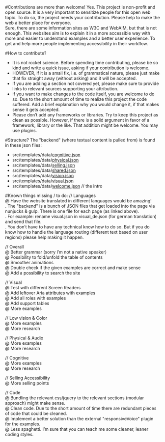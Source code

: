 #Contributions are more than welcome!
Yes. This project is non-profit and open source. It is a very important to sensitize people for this open web topic. To do so, the project needs your contribution. Please help to make the web a better place for everyone.  
Sure, there are some information sites as W3C and WebAIM, but that is not enough. This websites aim is to explain it in a more accessible way with more and easier to understand examples and a better user experience. To get and help more people implementing accessibility in their workflow.  

#How to contribute?
- It is not rocket science. Before spending time contributing, please be so kind and write a quick issue, asking if your contribution is welcome.   
- HOWEVER, if it is a small fix, i.e. of grammatical nature, please just make that fix straight away (without asking) and it will be accepted.  
- If you are adding a section not covered yet, please make sure to provide links to relevant sources supporting your attribution.  
- If you want to make changes to the code itself, you are welcome to do so. Due to the short amount of time to realize this project the code suffered. Add a brief explanation why you would change it, if that makes sense it gets accepted.  
- Please don’t add any frameworks or libraries. Try to keep this project as clean as possible. However, if there is a solid argument in favor of a framework, library or the like. That addition might be welcome. You may use plugins.

#Structure?
The "backend" (where textual content is pulled from) is found in these json files:

- src/templates/data/[cognitive.json](/src/templates/data/cognitive.json)  
- src/templates/data/[physical.json](/src/templates/data/physical.json)  
- src/templates/data/[selling.json](/src/templates/data/selling.json)  
- src/templates/data/[shared.json](/src/templates/data/shared.json)  
- src/templates/data/[vision.json](/src/templates/data/vision.json)  
- src/templates/data/[visual.json](/src/templates/data/visual.json)  
- src/templates/data/[welcome.json](/src/templates/data/welcome.json)  // the intro  

#Known things missing / to do:
// Languages  
@ Have the website translated in different languages would be amazing!  
. The "backend" is a bunch of JSON files that get loaded into the page via nunjucks & gulp. There is one file for each page (as linked above).  
. For example: rename visual.json in visual_de.json (for german translation) and send that file.  
. You don’t have to have any technical know how to do so. But if you do know how to handle the language routing (different text based on user regions) please help making it happen.  

// Overall  
@ Better grammar (sorry I’m not a native speaker)  
@ Possibility to fold/unfold the table of contents  
@ Smoother animations  
@ Double check if the given examples are correct and make sense  
@ Add a possibility to search the site  
  
// Visual  
@ Test with different Screen Readers  
@ Add leftover Aria attributes with examples  
@ Add all roles with examples  
@ Add support tables  
@ More examples  
  
// Low vision & Color  
@ More examples  
@ More research  
  
// Physical & Audio  
@ More examples  
@ More research  
  
// Cognitive  
@ More examples  
@ More research  
  
// Selling Accessibility  
@ More selling points  

// Code  
@ Bundling the relevant css/jquery to the relevant sections (modular approach) might make sense.  
@ Clean code. Due to the short amount of time there are redundant pieces of code that could be cleaned.  
@ Implement a better solution than the external "responsiveVoice" plugin for the examples.  
@ Less spaghetti. I’m sure that you can teach me some cleaner, leaner coding styles.  
